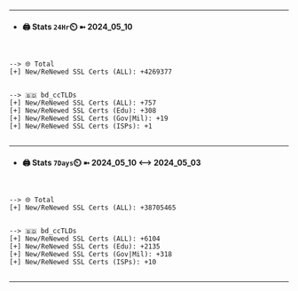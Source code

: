 

---
- #### 🖨️ **Stats** `24Hr`⏲️ ➼ 2024_05_10
```console


--> 🌐 Total
[+] New/ReNewed SSL Certs (ALL): +4269377


--> 🇧🇩 bd_ccTLDs
[+] New/ReNewed SSL Certs (ALL): +757
[+] New/ReNewed SSL Certs (Edu): +308
[+] New/ReNewed SSL Certs (Gov|Mil): +19
[+] New/ReNewed SSL Certs (ISPs): +1


```

---
- #### 🖨️ **Stats** `7Days`⏲️ ➼ 2024_05_10 <--> 2024_05_03
```console


--> 🌐 Total
[+] New/ReNewed SSL Certs (ALL): +38705465


--> 🇧🇩 bd_ccTLDs
[+] New/ReNewed SSL Certs (ALL): +6104
[+] New/ReNewed SSL Certs (Edu): +2135
[+] New/ReNewed SSL Certs (Gov|Mil): +318
[+] New/ReNewed SSL Certs (ISPs): +10


```

---

